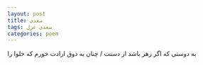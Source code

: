 ```yaml
---
layout: post
title: سعدی
tags: سعدی غزل
categories: poem
---
```


به دوستی که اگر زهر باشد از دستت / چنان به ذوق ارادت خورم که حلوا را

